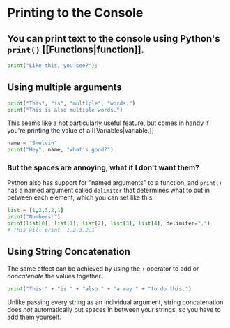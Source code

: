 # Printing to the Console
## You can print text to the console using Python's `print()` [[Functions|function]].
```python
print("Like this, you see?");
```
## Using multiple arguments
```python
print("This", "is", "multiple", "words.")
print("This is also multiple words.")
```
This seems like a not particularly useful feature, but comes in handy if you're printing the value of a [[Variables|variable.]]

```python
name = "Smelvin"
print("Hey", name, "what's good?")
```
### But the spaces are annoying, what if I don't want them?
Python also has support for "named arguments" to a function, and `print()` has a named argument called `delimiter` that determines what to put in between each element, which you can set like this:
```python
list = [1,2,3,2,1]
print("Numbers:")
print(list[0], list[1], list[2], list[3], list[4], delimiter=",")
# This will print `1,2,3,2,1`
```

## Using String Concatenation
The same effect can be achieved by using the `+` operator to add or *concatenate* the values together.
```python
print("This " + "is " + "also " + "a way " + "to do this.")
```
Unlike passing every string as an individual argument, string concatenation does *not* automatically put spaces in between your strings, so you have to add them yourself.